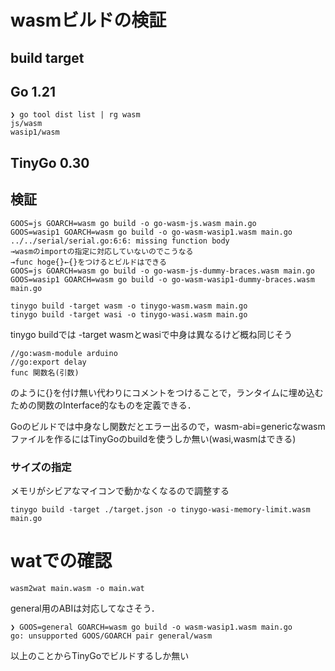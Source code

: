 # wasmビルドの検証

## build target

## Go 1.21

```
❯ go tool dist list | rg wasm
js/wasm
wasip1/wasm
```

## TinyGo 0.30

## 検証

```
GOOS=js GOARCH=wasm go build -o go-wasm-js.wasm main.go
GOOS=wasip1 GOARCH=wasm go build -o go-wasm-wasip1.wasm main.go
../../serial/serial.go:6:6: missing function body
→wasmのimportの指定に対応していないのでこうなる
→func hoge{}←{}をつけるとビルドはできる
GOOS=js GOARCH=wasm go build -o go-wasm-js-dummy-braces.wasm main.go
GOOS=wasip1 GOARCH=wasm go build -o go-wasm-wasip1-dummy-braces.wasm main.go

tinygo build -target wasm -o tinygo-wasm.wasm main.go
tinygo build -target wasi -o tinygo-wasi.wasm main.go
```

tinygo buildでは -target wasmとwasiで中身は異なるけど概ね同じそう

```
//go:wasm-module arduino
//go:export delay
func 関数名(引数)
```

のように{}を付け無い代わりにコメントをつけることで，ランタイムに埋め込むための関数のInterface的なものを定義できる．

Goのビルドでは中身なし関数だとエラー出るので，wasm-abi=genericなwasmファイルを作るにはTinyGoのbuildを使うしか無い(wasi,wasmはできる)

### サイズの指定

メモリがシビアなマイコンで動かなくなるので調整する

```
tinygo build -target ./target.json -o tinygo-wasi-memory-limit.wasm main.go
```

# watでの確認

```
wasm2wat main.wasm -o main.wat
```

general用のABIは対応してなさそう．

```
❯ GOOS=general GOARCH=wasm go build -o wasm-wasip1.wasm main.go
go: unsupported GOOS/GOARCH pair general/wasm
```

以上のことからTinyGoでビルドするしか無い
